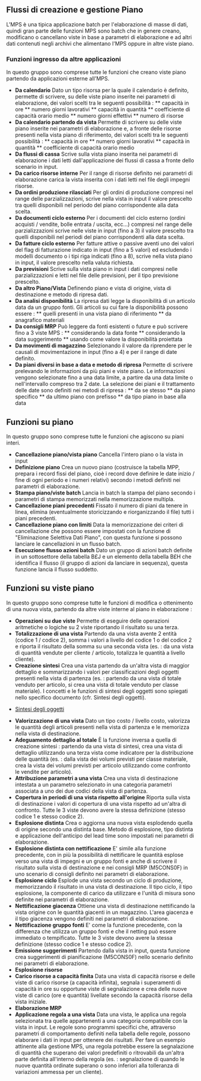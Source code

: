 ## Flussi di creazione e gestione Piano
L'MPS è una tipica applicazione batch per l'elaborazione di masse di dati, quindi gran parte delle funzioni MPS sono batch che in genere creano, modificano o cancellano viste in base a parametri di elaborazione e ad altri dati contenuti negli archivi che alimentano l'MPS oppure in altre viste piano.

### Funzioni ingresso da altre applicazioni
In questo gruppo sono comprese tutte le funzioni che creano viste piano partendo da applicazioni esterne all'MPS.

* **Da calendario**
Dato un tipo risorsa per la quale il calendario è definito, permette di scrivere, su delle viste piano inserite nei parametri di elaborazione, dei valori scelti tra le seguenti possibilità : 
 ** capacità in ore
 ** numero giorni lavorativi
 ** capacità in quantità
 ** coefficiente di capacità orario medio
 ** numero giorni effettivi
 ** numero di risorse
 * **Da calendario partendo da vista**
Permette di scrivere su delle viste piano inserite nei parametri di elaborazione e, a fronte delle risorse presenti nella vista piano di riferimento, dei valori scelti tra le seguenti possibilità : 
 ** capacità in ore
 ** numero giorni lavorativi
 ** capacità in quantità
 ** coefficiente di capacità orario medio
 * **Da flussi di cassa**
Scrive sulla vista piano inserita nei parametri di elaborazione i dati letti dall'applicazione dei flussi di cassa a fronte dello scenario in input.
 * **Da carico risorse interne**
Per il range di risorse definito nei parametri di elaborazione carica la vista inserita con i dati letti nel file degli impegni risorse.
 * **Da ordini produzione rilasciati**
Per gli ordini di produzione compresi nel range delle parzializzazioni, scrive nella vista in input il valore prescelto tra quelli disponibili nel periodo del piano corrispondente alla data scelta.
 * **Da documenti ciclo esterno**
Per i documenti del ciclo esterno (ordini acquisti / vendite, bolle entrata / uscita, ecc...) compresi nel range delle parzializzazioni scrive nelle viste in input (fino a 3) il valore prescelto tra quelli
disponibili nel periodi del piano corrispondenti alla data scelta.
 * **Da fatture ciclo esterno**
Per fatture attive o passive aventi uno dei valori del flag di fatturazione indicato in input (fino a 5 valori) ed escludendo i modelli documento o i tipi riga indicati (fino a 8), scrive nella vista piano in input, il valore prescelto nella valuta richiesta.
 * **Da previsioni**
Scrive sulla vista piano in input i dati compresi nelle parzializzazioni e letti nel file delle previsioni, per il tipo previsione prescelto.
 * **Da altro Piano/Vista**
Definendo piano e vista di origine, vista di destinazione e metodo di ripresa dati.
 * **Da analisi disponibilità**
La ripresa dati legge la disponibilità di un articolo data da un gruppo fonti.
Gli articoli su cui fare la disponibilità possono essere : 
 ** quelli presenti in una vista piano di riferimento
 ** da anagrafico materiali
 * **Da consigli MRP**
Può leggere da fonti esistenti o future e può scrivere fino a 3 viste MPS : 
 ** considerando la data fonte
 ** considerando la data suggerimento
 ** usando come valore la disponibilità proiettata
 * **Da movimenti di magazzino**
Selezionando il valore da riprendere per le causali di movimentazione in input (fino a 4) e per il range di date definito.
 * **Da piani diversi in base a data e metodo di ripresa**
Permette di scrivere prelevando le informazioni da più piani e viste piano.
Le informazioni vengono selezionate fino a una data limite, a partire da una data limite o nell'intervallo compreso tra 2 date.
La selezione dei piani e il trattamento delle date sono definiti nei metodi di ripresa : 
 ** da se stesso
 ** da piano specifico
 ** da ultimo piano con prefisso
 ** da tipo piano in base alla data

## Funzioni su piano
In questo gruppo sono comprese tutte le funzioni che agiscono su piani interi.
 * **Cancellazione piano/vista piano**
Cancella l'intero piano o la vista in input
 * **Definizione piano**
Crea un nuovo piano (costruisce la tabella MPP, prepara i record fissi del piano, cioè i record dove definire le date inizio / fine di ogni periodo e i numeri relativi) secondo i metodi definiti nei parametri di elaborazione.
 * **Stampa piano/viste batch**
Lancia in batch la stampa del piano secondo i parametri di stampa memorizzati nella memorizzazione multipla.
 * **Cancellazione piani precedenti**
Fissato il numero di piani da tenere in linea, elimina (eventualmente storicizzando e riorganizzando il file) tutti i piani precedenti.
 * **Cancellazione piano con limiti**
Data la memorizzazione dei criteri di cancellazione che possono essere impostati con la funzione di "Eliminazione Selettiva Dati Piano", con questa funzione si possono lanciare le cancellazioni in un flusso batch.
 * **Esecuzione flusso azioni batch**
Dato un gruppo di azioni batch definite in un sottosettore della tabella B£J e un elemento della tabella B£H che identifica il flusso (il gruppo di azioni da lanciare in sequenza), questa funzione lancia il flusso suddetto.

## Funzioni su viste piano
In questo gruppo sono comprese tutte le funzioni di modifica o ottenimento di una nuova vista, partendo da altre viste interne al piano in elaborazione : 
 * **Operazioni su due viste**
Permette di eseguire delle operazioni aritmetiche o logiche su 2 viste riportando il risultato su una terza.
 * **Totalizzazione di una vista**
Partendo da una vista avente 2 entità (codice 1 / codice 2), somma i valori a livello del codice 1 o del codice 2 e riporta il risultato della somma su una seconda vista (es. :  da una vista di quantità vendute per cliente / articolo, totalizza le quantità a livello cliente).
* **Creazione sintesi**
Crea una vista partendo da un'altra vista di maggior dettaglio e sommarizzando i valori per classificazioni degli oggetti presenti nella vista di partenza (es. :  partendo da una vista di totale venduto per articolo, si crea una vista di totale venduto per classe materiale).
I concetti e le funzioni di sintesi degli oggetti sono spiegati nello specifico documento (cfr. Sintesi degli oggetti).
- [Sintesi degli oggetti](Sorgenti/DOC/TA/B£AMO/C£SINT)

 * **Valorizzazione di una vista**
Dato un tipo costo / livello costo, valorizza le quantità degli articoli presenti nella vista di partenza e le memorizza nella vista di destinazione.
 * **Adeguamento dettaglio al totale**
È la funzione inversa a quella di creazione sintesi :  partendo da una vista di sintesi, crea una vista di dettaglio utilizzando una terza vista come indicatore per la distribuzione delle quantità (es. :  dalla vista dei volumi previsti per classe materiale, crea la vista dei volumi previsti per articolo utilizzando come confronto le vendite per articolo).
 * **Attribuzione parametri a una vista**
Crea una vista di destinazione intestata a un parametro selezionato in una categoria parametri associata a uno dei due codici della vista di partenza.
 * **Copertura in periodi di una vista rispetto all'origine**
Riporta sulla vista di destinazione i valori di copertura di una vista rispetto ad un'altra di confronto.
Tutte le 3 viste devono avere la stessa definizione (stesso codice 1 e stesso codice 2).
 * **Esplosione distinta**
Crea o aggiorna una nuova vista esplodendo quella di origine secondo una distinta base.
Metodo di esplosione, tipo distinta e applicazione dell'anticipo del lead time sono impostati nei parametri di elaborazione.
 * **Esplosione distinta con nettificazione**
E' simile alla funzione precedente, con in più la possibilità di nettificare le quantità esplose verso una vista di impegni e un gruppo fonti e anche di scrivere il risultato sulla vista di destinazione e nei consigli MRP (M5CONS0F) in uno scenario di consigli definito nei parametri di elaborazione.
 * **Esplosione ciclo**
Esplode una vista secondo un ciclo di produzione, memorizzando il risultato in una vista di destinazione. Il tipo ciclo, il tipo esplosione, la componente di carico da utilizzare e l'unità di misura sono definite nei parametri di elaborazione.
 * **Nettificazione giacenza**
Ottiene una vista di destinazione nettificando la vista origine con le quantità giacenti in un magazzino.
L'area giacenza e il tipo giacenza vengono definiti nei parametri di elaborazione.
 * **Nettificazione gruppo fonti**
E' come la funzione precedente, con la differenza che utilizza un gruppo fonti e che il netting può essere immediato o tempificato.
Tutte le 3 viste devono avere la stessa definizione (stesso codice 1 e stesso codice 2).
 * **Emissione suggerimenti**
Partendo dalla vista in input, questa funzione crea suggerimenti di pianificazione (M5CONS0F) nello scenario definito nei parametri di elaborazione.
 * **Esplosione risorse**
 * **Carico risorse a capacità finita**
Data una vista di capacità risorse e delle viste di carico risorse (a capacità infinita), segnala i superamenti di capacità in ore su opportune viste di segnalazione e crea delle nuove viste di carico (ore e quantità) livellate secondo la capacità risorse della vista iniziale.
 * **Elaborazione MRP**
 * **Applicazione regola a una vista**
Data una vista, le applica una regola selezionata tra quelle appartenenti a una categoria compatibile con la vista in input.
Le regole sono programmi specifici che, attraverso parametri di comportamento definiti nella tabella delle regole, possono elaborare i dati in input per ottenere dei risultati.
Per fare un esempio attinente alla gestione MPS, una regola potrebbe essere la segnalazione di quantità che superano dei valori predefiniti o ritrovabili da un'altra parte definita all'interno della regola (es. :  segnalazione di quando le nuove quantità ordinate superano o sono inferiori alla tolleranza di variazioni ammessa per un cliente).
